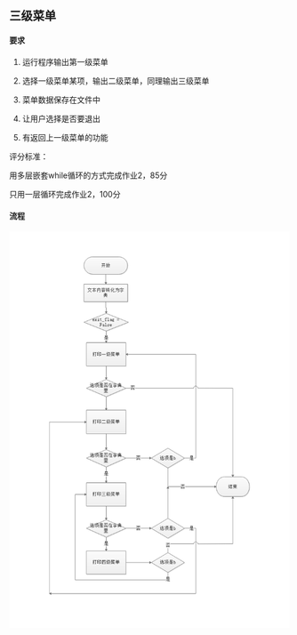 三级菜单
---
#### 要求
1. 运行程序输出第一级菜单

2. 选择一级菜单某项，输出二级菜单，同理输出三级菜单

3. 菜单数据保存在文件中

4. 让用户选择是否要退出

5. 有返回上一级菜单的功能

评分标准：

用多层嵌套while循环的方式完成作业2，85分

只用一层循环完成作业2，100分



#### 流程
![image](https://github.com/TheSmurfs/Githubphotos/blob/master/%E6%B5%81%E7%A8%8B%E5%9B%BE/%E4%B8%89%E7%BA%A7%E8%8F%9C%E5%8D%95.png?raw=true)

